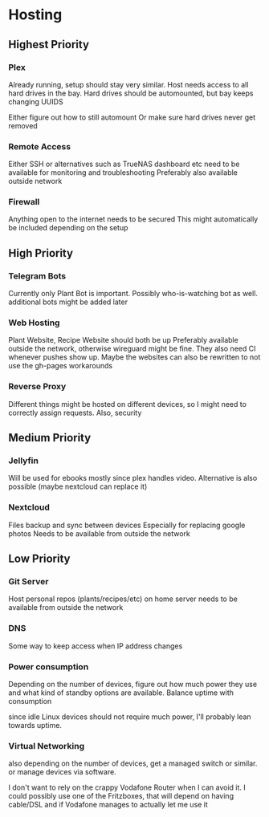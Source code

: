 # Hosting

## Highest Priority 

### Plex 

Already running, setup should stay very similar.
Host needs access to all hard drives in the bay.
Hard drives should be automounted, but bay keeps changing UUIDS

Either figure out how to still automount 
Or make sure hard drives never get removed 

### Remote Access 

Either SSH or alternatives such as TrueNAS dashboard etc need to be available for monitoring and troubleshooting
Preferably also available outside network

### Firewall

Anything open to the internet needs to be secured
This might automatically be included depending on the setup

## High Priority 

### Telegram Bots 

Currently only Plant Bot is important.
Possibly who-is-watching bot as well.
additional bots might be added later

### Web Hosting 

Plant Website, Recipe Website should both be up
Preferably available outside the network, otherwise wireguard might be fine.
They also need CI whenever pushes show up.
Maybe the websites can also be rewritten to not use the gh-pages workarounds

### Reverse Proxy 

Different things might be hosted on different devices, so I might need to correctly assign requests.
Also, security 

## Medium Priority 

### Jellyfin

Will be used for ebooks mostly since plex handles video.
Alternative is also possible (maybe nextcloud can replace it) 

### Nextcloud 

Files backup and sync between devices 
Especially for replacing google photos
Needs to be available from outside the network

## Low Priority

### Git Server 

Host personal repos (plants/recipes/etc) on home server 
needs to be available from outside the network

### DNS

Some way to keep access when IP address changes

### Power consumption 

Depending on the number of devices, figure out how much power they use and what kind of standby options are available. Balance uptime with consumption 

since idle Linux devices should not require much power, I'll probably lean towards uptime.

### Virtual Networking

also depending on the number of devices, get a managed switch or similar. or manage devices via software. 

I don't want to rely on the crappy Vodafone Router when I can avoid it. I could possibly use one of the Fritzboxes, that will depend on having cable/DSL and if Vodafone manages to actually let me use it 